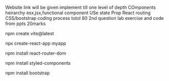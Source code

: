 Website link will be given
implement till one level of depth
COmponents
heirarchy
esx,jsx,functional component
USe state
Prop
React routing
CSS/bootstrap
coding process
totol 80
2nd question 
lab exercise and code from ppts
20marks

npm create vite@latest

npx create-react-app myapp

npm install react-router-dom

npm install styled-components

npm install bootstrap
